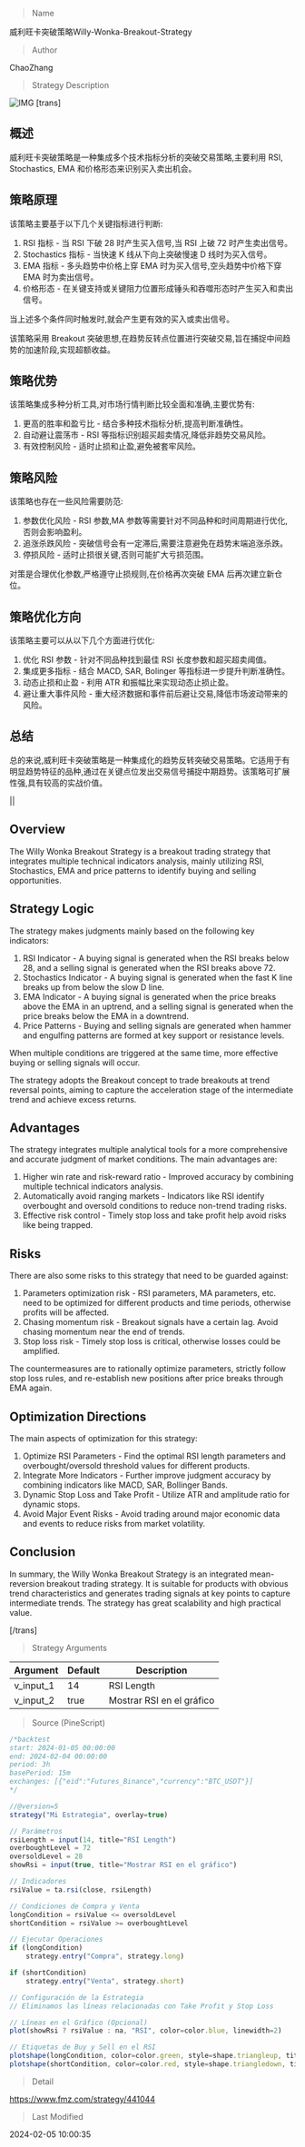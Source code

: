 
> Name

威利旺卡突破策略Willy-Wonka-Breakout-Strategy

> Author

ChaoZhang

> Strategy Description

![IMG](https://www.fmz.com/upload/asset/160ecc50260cd21b44c.png)
[trans]
## 概述

威利旺卡突破策略是一种集成多个技术指标分析的突破交易策略,主要利用 RSI, Stochastics, EMA 和价格形态来识别买入卖出机会。

## 策略原理

该策略主要基于以下几个关键指标进行判断:

1. RSI 指标 - 当 RSI 下破 28 时产生买入信号,当 RSI 上破 72 时产生卖出信号。
2. Stochastics 指标 - 当快速 K 线从下向上突破慢速 D 线时为买入信号。
3. EMA 指标 - 多头趋势中价格上穿 EMA 时为买入信号,空头趋势中价格下穿 EMA 时为卖出信号。
4. 价格形态 - 在关键支持或关键阻力位置形成锤头和吞噬形态时产生买入和卖出信号。

当上述多个条件同时触发时,就会产生更有效的买入或卖出信号。

该策略采用 Breakout 突破思想,在趋势反转点位置进行突破交易,旨在捕捉中间趋势的加速阶段,实现超额收益。

## 策略优势

该策略集成多种分析工具,对市场行情判断比较全面和准确,主要优势有:

1. 更高的胜率和盈亏比 - 结合多种技术指标分析,提高判断准确性。
2. 自动避让震荡市 - RSI 等指标识别超买超卖情况,降低非趋势交易风险。 
3. 有效控制风险 - 适时止损和止盈,避免被套牢风险。

## 策略风险

该策略也存在一些风险需要防范:  

1. 参数优化风险 - RSI 参数,MA 参数等需要针对不同品种和时间周期进行优化,否则会影响盈利。
2. 追涨杀跌风险 - 突破信号会有一定滞后,需要注意避免在趋势末端追涨杀跌。
3. 停损风险 - 适时止损很关键,否则可能扩大亏损范围。

对策是合理优化参数,严格遵守止损规则,在价格再次突破 EMA 后再次建立新仓位。

## 策略优化方向  

该策略主要可以从以下几个方面进行优化:

1. 优化 RSI 参数 - 针对不同品种找到最佳 RSI 长度参数和超买超卖阈值。 
2. 集成更多指标 - 结合 MACD, SAR, Bolinger 等指标进一步提升判断准确性。
3. 动态止损和止盈 - 利用 ATR 和振幅比来实现动态止损止盈。
4. 避让重大事件风险 - 重大经济数据和事件前后避让交易,降低市场波动带来的风险。

## 总结

总的来说,威利旺卡突破策略是一种集成化的趋势反转突破交易策略。它适用于有明显趋势特征的品种,通过在关键点位发出交易信号捕捉中期趋势。该策略可扩展性强,具有较高的实战价值。

||

## Overview  

The Willy Wonka Breakout Strategy is a breakout trading strategy that integrates multiple technical indicators analysis, mainly utilizing RSI, Stochastics, EMA and price patterns to identify buying and selling opportunities.  

## Strategy Logic  

The strategy makes judgments mainly based on the following key indicators:  

1. RSI Indicator - A buying signal is generated when the RSI breaks below 28, and a selling signal is generated when the RSI breaks above 72.
2. Stochastics Indicator - A buying signal is generated when the fast K line breaks up from below the slow D line.  
3. EMA Indicator - A buying signal is generated when the price breaks above the EMA in an uptrend, and a selling signal is generated when the price breaks below the EMA in a downtrend.
4. Price Patterns - Buying and selling signals are generated when hammer and engulfing patterns are formed at key support or resistance levels.

When multiple conditions are triggered at the same time, more effective buying or selling signals will occur.

The strategy adopts the Breakout concept to trade breakouts at trend reversal points, aiming to capture the acceleration stage of the intermediate trend and achieve excess returns.  

## Advantages  

The strategy integrates multiple analytical tools for a more comprehensive and accurate judgment of market conditions. The main advantages are:

1. Higher win rate and risk-reward ratio - Improved accuracy by combining multiple technical indicators analysis.  
2. Automatically avoid ranging markets - Indicators like RSI identify overbought and oversold conditions to reduce non-trend trading risks.
3. Effective risk control - Timely stop loss and take profit help avoid risks like being trapped.

## Risks  

There are also some risks to this strategy that need to be guarded against:   

1. Parameters optimization risk - RSI parameters, MA parameters, etc. need to be optimized for different products and time periods, otherwise profits will be affected.
2. Chasing momentum risk - Breakout signals have a certain lag. Avoid chasing momentum near the end of trends. 
3. Stop loss risk - Timely stop loss is critical, otherwise losses could be amplified.  

The countermeasures are to rationally optimize parameters, strictly follow stop loss rules, and re-establish new positions after price breaks through EMA again.

## Optimization Directions 

The main aspects of optimization for this strategy:  

1. Optimize RSI Parameters - Find the optimal RSI length parameters and overbought/oversold threshold values for different products.
2. Integrate More Indicators - Further improve judgment accuracy by combining indicators like MACD, SAR, Bollinger Bands. 
3. Dynamic Stop Loss and Take Profit - Utilize ATR and amplitude ratio for dynamic stops.  
4. Avoid Major Event Risks - Avoid trading around major economic data and events to reduce risks from market volatility.

## Conclusion  

In summary, the Willy Wonka Breakout Strategy is an integrated mean-reversion breakout trading strategy. It is suitable for products with obvious trend characteristics and generates trading signals at key points to capture intermediate trends. The strategy has great scalability and high practical value.

[/trans]

> Strategy Arguments



|Argument|Default|Description|
|----|----|----|
|v_input_1|14|RSI Length|
|v_input_2|true|Mostrar RSI en el gráfico|


> Source (PineScript)

``` javascript
/*backtest
start: 2024-01-05 00:00:00
end: 2024-02-04 00:00:00
period: 3h
basePeriod: 15m
exchanges: [{"eid":"Futures_Binance","currency":"BTC_USDT"}]
*/

//@version=5
strategy("Mi Estrategia", overlay=true)

// Parámetros
rsiLength = input(14, title="RSI Length")
overboughtLevel = 72
oversoldLevel = 28
showRsi = input(true, title="Mostrar RSI en el gráfico")

// Indicadores
rsiValue = ta.rsi(close, rsiLength)

// Condiciones de Compra y Venta
longCondition = rsiValue <= oversoldLevel
shortCondition = rsiValue >= overboughtLevel

// Ejecutar Operaciones
if (longCondition)
    strategy.entry("Compra", strategy.long)

if (shortCondition)
    strategy.entry("Venta", strategy.short)

// Configuración de la Estrategia
// Eliminamos las líneas relacionadas con Take Profit y Stop Loss

// Líneas en el Gráfico (Opcional)
plot(showRsi ? rsiValue : na, "RSI", color=color.blue, linewidth=2)

// Etiquetas de Buy y Sell en el RSI
plotshape(longCondition, color=color.green, style=shape.triangleup, title="Buy en RSI", location=location.belowbar)
plotshape(shortCondition, color=color.red, style=shape.triangledown, title="Sell en RSI", location=location.abovebar)

```

> Detail

https://www.fmz.com/strategy/441044

> Last Modified

2024-02-05 10:00:35
